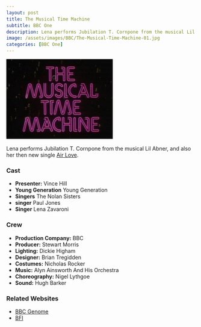 ```yaml
---
layout: post
title: The Musical Time Machine
subtitle: BBC One
description: Lena performs Jubilation T. Cornpone from the musical Lil Abner, and also her then new single Air Love.
image: /assets/images/BBC/The-Musical-Time-Machine-01.jpg
categories: [BBC One]
---
```


![](/assets/images/BBC/The-Musical-Time-Machine-01.jpg)

Lena performs Jubilation T. Cornpone from the musical Lil Abner, and also her then new single [Air Love](http://127.0.0.1:4000/discography/singles/08-air-love).

### Cast
* **Presenter:** Vince Hill
* **Young Generation** Young Generation
* **Singers** The Nolan Sisters
* **singer** Paul Jones
* **Singer** Lena Zavaroni

### Crew
* **Production Company:** BBC
* **Producer:** Stewart Morris
* **Lighting:** Dickie Higham
* **Designer:** Brian Tregidden
* **Costumes:** Nicholas Rocker
* **Music:** Alyn Ainsworth And His Orchestra
* **Choreography:** Nigel Lythgoe
* **Sound:** Hugh Barker

### Related Websites
* [BBC Genome](http://genome.ch.bbc.co.uk/2972950b578f4d7cbbe42635d91e1f8d)
* [BFI](http://explore.bfi.org.uk/4ce2b85146bf9)

